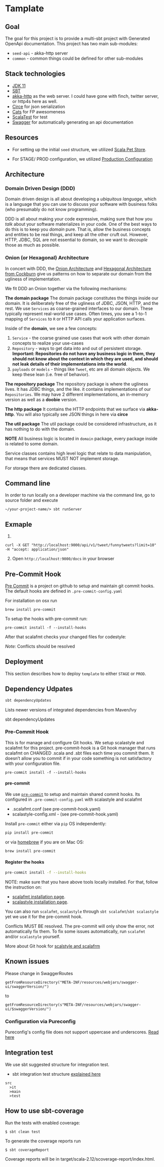 Tamplate
=============================

## Goal
The goal for this project is to provide a multi-sbt project with Generated OpenApi documentation. This project has two main sub-modules:
 - `seed-api` - akka-http server
 - `common` - common things could be defined for other sub-modules 


## Stack technologies

- [JDK 11](http://www.oracle.com/technetwork/java/javase/downloads/index.html)
- [SBT](http://www.scala-sbt.org/release/docs/Getting-Started/Setup.html)
- [akka-http](https://doc.akka.io/docs/akka-http/current/) as the web server. I could have gone with finch, twitter server, or http4s here as well.
- [Circe](https://circe.github.io/circe/) for json serialization
- [Cats](https://typelevel.org/cats/) for FP awesomeness
- [ScalaTest](http://www.scalatest.org/) for test
- [Swagger](https://github.com/softwaremill/tapir) for automatically generating an api documentation

## Resources

- For setting up the initial `seed` structure, we utilized
  [Scala Pet Store](https://github.com/pauljamescleary/scala-pet-store).

- For STAGE/ PROD configuration, we utilized [Production
  Configuration](https://www.playframework.com/documentation/2.6.x/ProductionConfiguration#overriding-configuration-with-system-properties)

## Architecture
### Domain Driven Design (DDD)
Domain driven design is all about developing a _ubiquitous language_, which is a language that you can use to discuss your software with business folks (who presumably do not know programming).

DDD is all about making your code expressive, making sure that how you _talk_ about your software materializes in your code.  One of the best ways to do this is to keep you _domain_ pure.  That is, allow the business concepts and entities to be real things, and keep all the other cruft out.  However, HTTP, JDBC, SQL are not essential to domain, so we want to _decouple_ those as much as possible.

### Onion (or Hexagonal) Architecture
In concert with DDD, the [Onion Architecture](https://jeffreypalermo.com/2008/08/the-onion-architecture-part-3/) and [Hexagonal Architecture from Cockburn](https://java-design-patterns.com/patterns/hexagonal/) give us patterns on how to separate our domain from the ugliness of implementation.

We fit DDD an Onion together via the following mechanisms:

**The domain package**
The domain package constitutes the things inside our domain.  It is deliberately free of the ugliness of JDBC, JSON, HTTP, and the rest.
We use `Services` as coarse-grained interfaces to our domain.  These typically represent real-world use cases. Often times, you see a 1-to-1 mapping of `Services` to `R` or HTTP API calls your application surfaces.

Inside of the **domain**, we see a few concepts:

1. `Service` - the coarse grained use cases that work with other domain concepts to realize your use-cases
1. `Repository` - ways to get data into and out of persistent storage.  **Important: Repositories do not have any business logic in them, they should not know about the context in which they are used, and should not leak details of their implementations into the world**.
1. `payloads` or `models` - things like `Tweet`, etc are all domain objects.  We keep these lean (i.e. free of behavior).

**The repository package**
The repository package is where the ugliness lives.  It has JDBC things, and the like.
it contains implementations of our `Repositories`.  We may have 2 different implementations, an in-memory version as well as a **doobie** version.

**The http package**
It contains the HTTP endpoints that we surface via **akka-http**.  You will also typically see JSON things in here via **circe**

**The util package**
The util package could be considered infrastructure, as it has nothing to do with the domain.

**NOTE**
All business logic is located in `domain` package, every package inside is
related to some domain.

Service classes contains high level logic that relate to data manipulation,
that means that services MUST NOT implement storage.

For storage there are dedicated classes.

## Command line

In order to run locally on a developer machine via the command line, go to
source folder and execute

```
~/your-project-name/> sbt runServer
```
## Exmaple
1.
```
curl -X GET "http://localhost:9000/api/v1/tweet/funnytweets?limit=10" -H "accept: application/json"
```

2. Open `http://localhost:9000/docs` in your browser

## Pre-Commit Hook

[Pre Commit](https://github.com/pre-commit/pre-commit) is a project on github to setup and maintain
git commit hooks. The default hooks are defined in `.pre-commit-config.yaml`

For installation on osx run
```
brew install pre-commit
```

To setup the hooks with pre-commit run:
```
pre-commit install -f --install-hooks
```

After that scalafmt checks your changed files for codestyle:

_Note:_ Conflicts should be resolved

## Deployment

This section describes how to deploy `template` to either `STAGE` or `PROD`.

## Dependency Udpates
```bash
sbt dependencyUpdates
```

Lists newer versions of integrated dependencies from Maven/Ivy

sbt dependencyUpdates

### Pre-Commit Hook
This is for manage and configure Git hooks. We setup scalastyle and scalafmt for this project.
pre-commit-hook is a Git hook manager that runs scalafmt on CHANGED .scala and .sbt files each time you commit them.
It doesn’t allow you to commit if in your code something is not satisfactory with your configuration file.
```
pre-commit install -f --install-hooks
```
#### pre-commit

We use [`pre-commit`](https://github.com/pre-commit/pre-commit) to setup and maintain shared commit hooks.
Its configured in `.pre-commit-config.yaml` with scalastyle and scalafmt
- .scalafmt.conf (see pre-commit-hook.yaml)
- scalastyle-config.xml - (see pre-commit-hook.yaml)

Install `pre-commit` either via `pip` OS independently:
```bash
pip install pre-commit
```

or via [homebrew](https://brew.sh/) if you are on Mac OS:
```bash
brew install pre-commit
```

#### Register the hooks
```bash
pre-commit install -f --install-hooks
```

NOTE: make sure that you have above tools locally installed. For that, follow the instruction on:
- [scalafmt installation page](https://scalameta.org/scalafmt/docs/installation.html).
- [scalastyle installation page](http://www.scalastyle.org/command-line.html).

You can also run `scalafmt`, `scalastyle` through `sbt scalafmt`/`sbt scalastyle` yet we use it for the pre-commit hook.

Conflicts MUST BE resolved. The pre-commit will only show the error, not automatically fix them.
To fix some issues automatically, run `scalafmt` and/or `scalastyle` yourself.

More about Git hook for [scalstyle and scalafrm](https://gist.github.com/Bunyod/9f4ba570b9ce7c13d94025c070a499b8)

## Known issues
Please change in SwaggerRoutes
```
getFromResourceDirectory("META-INF/resources/webjars/swagger-ui/swaggerVersion/")
```
to
```
getFromResourceDirectory(s"META-INF/resources/webjars/swagger-ui/$swaggerVersion/")
```

### Configuration via Pureconfig

Pureconfig's config file does not support uppercase and underscores. [Read here](https://github.com/pureconfig/pureconfig/issues/394)

## Integration test
We use sbt suggested structure for integration test.
- sbt integration test structure [explained here](https://www.scala-sbt.org/1.x/docs/Testing.html#Integration+Tests)

```
src
  >it
  >main
  >test
```

## How to use sbt-coverage

Run the tests with enabled coverage:
```
$ sbt clean test
```

To generate the coverage reports run
```
$ sbt coverageReport
```

Coverage reports will be in target/scala-2.12/scoverage-report/index.html.
